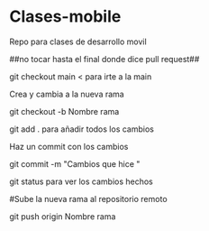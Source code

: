 # Clases-mobile
Repo para clases de desarrollo movil

##no tocar hasta el final donde dice pull request##

git checkout main < para irte a la main

Crea y cambia a la nueva rama

git checkout -b Nombre rama

git add . para añadir todos los cambios

Haz un commit con los cambios

git commit -m "Cambios que hice "

git status para ver los cambios hechos

#Sube la nueva rama al repositorio remoto

git push origin Nombre rama

